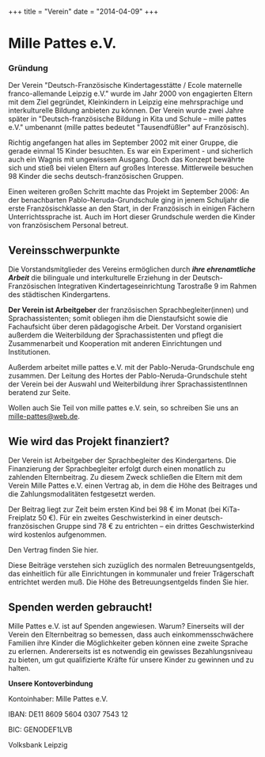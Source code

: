 +++
title = "Verein"
date = "2014-04-09"
+++


# Mille Pattes e.V.

### Gründung

Der Verein "Deutsch-Französische Kindertagesstätte / Ecole maternelle franco-allemande Leipzig e.V." wurde im Jahr 2000 
von engagierten Eltern mit dem Ziel gegründet, Kleinkindern in Leipzig eine mehrsprachige und interkulturelle Bildung 
anbieten zu können. Der Verein wurde zwei Jahre später in "Deutsch-französische Bildung in Kita und Schule – mille pattes e.V." 
umbenannt (mille pattes bedeutet "Tausendfüßler" auf Französisch).

 

Richtig angefangen hat alles im September 2002 mit einer Gruppe, die gerade einmal 15 Kinder besuchten. 
Es war ein Experiment - und sicherlich auch ein Wagnis mit ungewissem Ausgang. Doch das Konzept bewährte 
sich und stieß bei vielen Eltern auf großes Interesse. Mittlerweile besuchen 98 Kinder die sechs deutsch-französischen Gruppen.

 

Einen weiteren großen Schritt machte das Projekt im September 2006: An der benachbarten Pablo-Neruda-Grundschule 
ging in jenem Schuljahr die erste Französischklasse an den Start, in der Französisch in einigen Fächern 
Unterrichtssprache ist. Auch im Hort dieser Grundschule werden die Kinder von französischem Personal betreut.


## Vereinsschwerpunkte


Die Vorstandsmitglieder des Vereins ermöglichen durch **_ihre ehrenamtliche Arbeit_** die bilinguale und interkulturelle 
Erziehung in der Deutsch-Französischen Integrativen Kindertageseinrichtung Tarostraße 9 im Rahmen des städtischen Kindergartens.

 

**Der Verein ist Arbeitgeber** der französischen Sprachbegleiter(innen) und Sprachassistenten; somit obliegen ihm die 
Dienstaufsicht sowie die Fachaufsicht über deren pädagogische Arbeit. Der Vorstand organisiert außerdem die 
Weiterbildung der Sprachassistenten und pflegt die Zusammenarbeit und Kooperation mit anderen Einrichtungen und Institutionen.

 

Außerdem arbeitet mille pattes e.V. mit der Pablo-Neruda-Grundschule eng zusammen. Der Leitung des Hortes 
der Pablo-Neruda-Grundschule steht der Verein bei der Auswahl und Weiterbildung ihrer SprachassistentInnen beratend zur Seite.

 

Wollen auch Sie Teil von mille pattes e.V. sein, so schreiben Sie uns an mille-pattes@web.de.


## Wie wird das Projekt finanziert?

Der Verein ist Arbeitgeber der Sprachbegleiter des Kindergartens. Die Finanzierung der Sprachbegleiter erfolgt 
durch einen monatlich zu zahlenden Elternbeitrag. Zu diesem Zweck schließen die Eltern mit dem Verein Mille Pattes e.V. 
einen Vertrag ab, in dem die Höhe des Beitrages und die Zahlungsmodalitäten festgesetzt werden.

 

Der Beitrag liegt zur Zeit beim ersten Kind bei 98 € im Monat (bei KiTa-Freiplatz 50 €). Für ein 
zweites Geschwisterkind in einer deutsch-französischen Gruppe sind 78 € zu entrichten – ein drittes 
Geschwisterkind wird kostenlos aufgenommen.

 

Den Vertrag finden Sie hier.

 

 

Diese Beiträge verstehen sich zuzüglich des normalen Betreuungsentgelds, das einheitlich für alle Einrichtungen in 
kommunaler und freier Trägerschaft entrichtet werden muß. Die Höhe des Betreuungsentgelds finden Sie hier.


## Spenden werden gebraucht!


Mille Pattes e.V. ist auf Spenden angewiesen. Warum? Einerseits will der Verein den Elternbeitrag so bemessen, 
dass auch einkommensschwächere Familien ihre Kinder die Möglichkeiter geben können eine zweite Sprache zu erlernen. 
Andererseits ist es notwendig ein gewisses Bezahlungsniveau zu bieten, um gut qualifizierte Kräfte 
für unsere Kinder zu gewinnen und zu halten.

 

**Unsere Kontoverbindung**


Kontoinhaber: Mille Pattes e.V.

IBAN: DE11 8609 5604 0307 7543 12

BIC: GENODEF1LVB

Volksbank Leipzig
